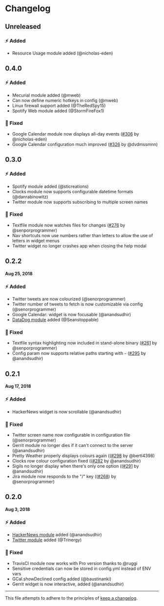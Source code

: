# Changelog

## Unreleased

### ⚡️ Added

* Resource Usage module added (@nicholas-eden)

## 0.4.0

### ⚡️ Added

* Mecurial module added (@mweb)
* Can now define numeric hotkeys in config (@mweb)
* Linux firewall support added (@TheRedSpy15)
* Spotify Web module added (@StormFireFox1)

### 🐞 Fixed

* Google Calendar module now displays all-day events ([#306](https://github.com/senorprogrammer/wtf/issues/306) by @nicholas-eden)
* Google Calendar configuration much improved ([#326](https://github.com/senorprogrammer/wtf/issues/326) by @dvdmssmnn)

## 0.3.0

### ⚡️ Added

* Spotify module added (@sticreations)
* Clocks module now supports configurable datetime formats (@danrabinowitz)
* Twitter module now supports subscribing to multiple screen names

### 🐞 Fixed

* Textfile module now watches files for changes ([#276](https://github.com/senorprogrammer/wtf/issues/276) by @senporprogrammer)
* Nav shortcuts now use numbers rather than letters to allow the use of letters in widget menus
* Twitter widget no longer crashes app when closing the help modal

## 0.2.2
#### Aug 25, 2018

### ⚡️ Added

* Twitter tweets are now colourized (@senorprogrammer)
* Twitter number of tweets to fetch is now customizable via config (@senorprogrammer)
* Google Calendar: widget is now focusable (@anandsudhir)
* [DataDog module](https://wtfutil.com/modules/datadog/) added (@Seanstoppable)

### 🐞 Fixed

* Textfile syntax highlighting now included in stand-alone binary ([#261](https://github.com/senorprogrammer/wtf/issues/261) by @senporprogrammer)
* Config param now supports relative paths starting with `~` ([#295](https://github.com/senorprogrammer/wtf/issues/295) by @anandsudhir)

## 0.2.1
#### Aug 17, 2018

### ⚡️ Added

* HackerNews widget is now scrollable (@anandsudhir)

### 🐞 Fixed

* Twitter screen name now configurable in configuration file (@senorprogrammer)
* Gerrit module no longer dies if it can't connect to the server (@anandsudhir)
* Pretty Weather properly displays colours again (([#298](https://github.com/senorprogrammer/wtf/issues/298) by @bertl4398)
* Clocks row colour configuration fixed (([#282](https://github.com/senorprogrammer/wtf/issues/282) by @anandsudhir)
* Sigils no longer display when there's only one option (([#291](https://github.com/senorprogrammer/wtf/issues/291) by @anandsudhir)
* Jira module now responds to the "/" key (([#268](https://github.com/senorprogrammer/wtf/issues/268)) by @senorprogrammer)

## 0.2.0
#### Aug 3, 2018

### ⚡️ Added

* [HackerNews module](https://wtfutil.com/modules/hackernews/) added (@anandsudhir)
* [Twitter module](https://wtfutil.com/modules/twitter/) added (@Trinergy)

### 🐞 Fixed

* TravisCI module now works with Pro version thanks to @ruggi
* Sensitive credentials can now be stored in config.yml instead of ENV vars
* GCal.showDeclined config added (@baustinanki)
* Gerrit widget is now interactive, added (@anandsudhir)

---

This file attempts to adhere to the principles of [keep a changelog](https://keepachangelog.com/en/1.0.0/).
